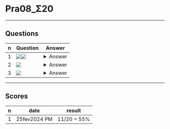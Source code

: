# Pra08_Σ20

---

## Questions
|n|Question|Answer|
|-|--------|------|
|1|<img src="https://i.imgur.com/nPBwq4v.png"><img src="https://i.imgur.com/xoRuOnP.png">|<details><summary>Answer</summary><img src="https://i.imgur.com/Q3qkZpN.png"></details>|
|2|<img src="https://i.imgur.com/GCoRIsz.png">|<details><summary>Answer</summary><img src="https://i.imgur.com/ax4CYv6.png"></details>|
|3|<img src="https://i.imgur.com/qDGsjFD.png">|<details><summary>Answer</summary><img src="https://i.imgur.com/U3k9wE3.png"></details>|

---

## Scores
|n|date|result|
|-|----|------|
|1|25fev2024 PM|11/20 = 55%|

